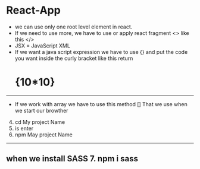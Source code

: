 # React-App
- we can use only one root level element in react.
- If we need to use more, we have to use or apply react fragment <> like this </>
- JSX = JavaScript XML
- If we want a java script expression we have to use {} and put the code you want inside the curly bracket like this 
return <h1>{10*10}</h1>
----------------------------------------------------------
- If we work with array we have to use this method []
That we use when we start our browther 
4. cd My project Name
5. is enter
6. npm May project Name
----------------------------------------------------------
when we install SASS
7. npm i sass 
----------------------------------------------------------
